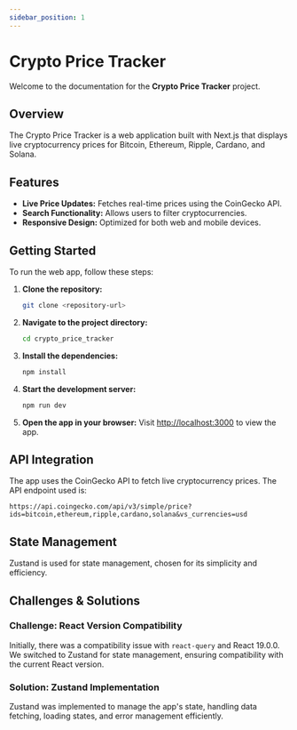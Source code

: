 ```yaml
---
sidebar_position: 1
---
```


# Crypto Price Tracker

Welcome to the documentation for the **Crypto Price Tracker** project.

## Overview

The Crypto Price Tracker is a web application built with Next.js that displays live cryptocurrency prices for Bitcoin, Ethereum, Ripple, Cardano, and Solana.

## Features

- **Live Price Updates:** Fetches real-time prices using the CoinGecko API.
- **Search Functionality:** Allows users to filter cryptocurrencies.
- **Responsive Design:** Optimized for both web and mobile devices.

## Getting Started

To run the web app, follow these steps:

1. **Clone the repository:**
   ```bash
   git clone <repository-url>
   ```
2. **Navigate to the project directory:**
   ```bash
   cd crypto_price_tracker
   ```
3. **Install the dependencies:**
   ```bash
   npm install
   ```
4. **Start the development server:**
   ```bash
   npm run dev
   ```
5. **Open the app in your browser:**
   Visit [http://localhost:3000](http://localhost:3000) to view the app.

## API Integration

The app uses the CoinGecko API to fetch live cryptocurrency prices. The API endpoint used is:

```
https://api.coingecko.com/api/v3/simple/price?ids=bitcoin,ethereum,ripple,cardano,solana&vs_currencies=usd
```

## State Management

Zustand is used for state management, chosen for its simplicity and efficiency.

## Challenges & Solutions

### Challenge: React Version Compatibility

Initially, there was a compatibility issue with `react-query` and React 19.0.0. We switched to Zustand for state management, ensuring compatibility with the current React version.

### Solution: Zustand Implementation

Zustand was implemented to manage the app's state, handling data fetching, loading states, and error management efficiently.
